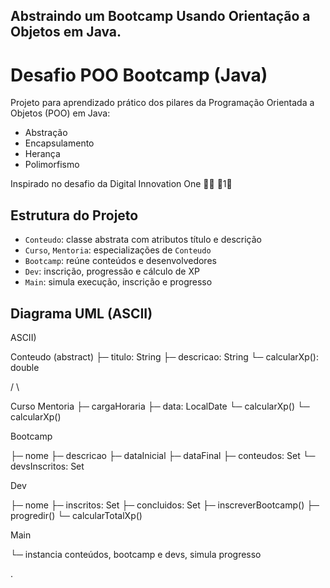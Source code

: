 ## Abstraindo um Bootcamp Usando Orientação a Objetos em Java.




# Desafio POO Bootcamp (Java)

Projeto para aprendizado prático dos pilares da Programação Orientada a Objetos (POO) em Java:

- Abstração  
- Encapsulamento  
- Herança  
- Polimorfismo  

Inspirado no desafio da Digital Innovation One 💛🧡 1

## Estrutura do Projeto

- `Conteudo`: classe abstrata com atributos título e descrição  
- `Curso`, `Mentoria`: especializações de `Conteudo`  
- `Bootcamp`: reúne conteúdos e desenvolvedores  
- `Dev`: inscrição, progressão e cálculo de XP  
- `Main`: simula execução, inscrição e progresso

## Diagrama UML (ASCII) 




ASCII)

Conteudo (abstract)
    ├─ titulo: String
    ├─ descricao: String
    └─ calcularXp(): double

   /          \

Curso             Mentoria ├─ cargaHoraria     ├─ data: LocalDate └─ calcularXp()     └─ calcularXp()

Bootcamp

├─ nome ├─ descricao ├─ dataInicial ├─ dataFinal ├─ conteudos: Set<Conteudo> └─ devsInscritos: Set<Dev>

Dev

├─ nome ├─ inscritos: Set<Conteudo> ├─ concluidos: Set<Conteudo> ├─ inscreverBootcamp() ├─ progredir() └─ calcularTotalXp()

Main

└─ instancia conteúdos, bootcamp e devs, simula progresso 





.





